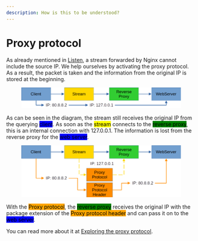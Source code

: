```yaml
---
description: How is this to be understood?
---
```


# Proxy protocol

As already mentioned in [Listen](./), a stream forwarded by Nginx cannot include the source IP. We help ourselves by activating the proxy protocol. As a result, the packet is taken and the information from the original IP is stored at the beginning.



<figure><img src="../../../.gitbook/assets/proxy_protocol_without.png" alt=""><figcaption></figcaption></figure>

As can be seen in the diagram, the stream still receives the original IP from the querying <mark style="background-color:blue;">client</mark>. As soon as the <mark style="background-color:yellow;">stream</mark> connects to the <mark style="background-color:green;">reverse proxy</mark>, this is an internal connection with 127.0.0.1. The information is lost from the reverse proxy for the <mark style="background-color:blue;">web server</mark>.



<figure><img src="../../../.gitbook/assets/proxy_protocol_with.png" alt=""><figcaption></figcaption></figure>

With the <mark style="background-color:orange;">Proxy protocol</mark>, the <mark style="background-color:green;">reverse proxy</mark> receives the original IP with the package extension of the <mark style="background-color:orange;">Proxy protocol header</mark> and can pass it on to the <mark style="background-color:blue;">web server</mark>.

You can read more about it at [Exploring the proxy protocol](https://seriousben.com/posts/2020-02-exploring-the-proxy-protocol/).
